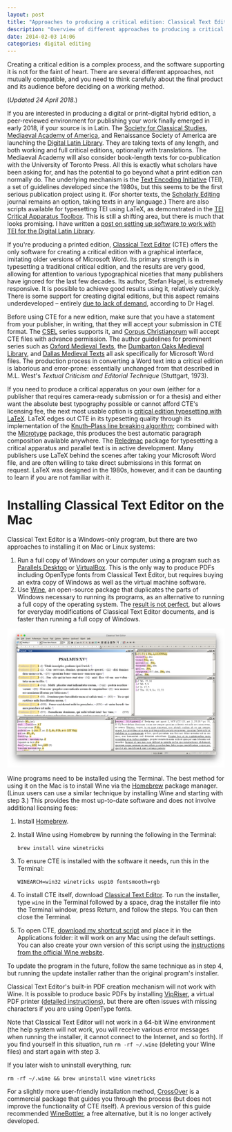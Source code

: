 ```yaml
---
layout: post
title: "Approaches to producing a critical edition: Classical Text Editor, LaTeX, and TEI"
description: "Overview of different approaches to producing a critical edition, with directions for installing Classical Text Editor on macOS."
date: 2014-02-03 14:06
categories: digital editing
---
```


Creating a critical edition is a complex process, and the software supporting it is not for the faint of heart. There are several different approaches, not mutually compatible, and you need to think carefully about the final product and its audience before deciding on a working method.

(*Updated 24 April 2018.*)

If you are interested in producing a digital or print–digital hybrid edition, a peer-reviewed environment for publishing your work finally emerged in early 2018, if your source is in Latin. The [Society for Classical Studies](https://classicalstudies.org/publications-and-research/ldlt-scs-guidelines), [Mediaeval Academy of America](http://www.medievalacademy.org/page/LDLTSubmissions), and Renaissance Society of America are launching the [Digital Latin Library](https://digitallatin.org). They are taking texts of any length, and both working and full critical editions, optionally with translations. The Mediaeval Academy will also consider book-length texts for co-publication with the University of Toronto Press. All this is exactly what scholars have been asking for, and has the potential to go beyond what a print edition can normally do. The underlying mechanism is the [Text Encoding Initiative](http://www.tei-c.org/) (TEI), a set of guidelines developed since the 1980s, but this seems to be the first serious publication project using it. (For shorter texts, the [Scholarly Editing](http://scholarlyediting.org) journal remains an option, taking texts in any language.) There are also scripts available for typesetting TEI using LaTeX, as demonstrated in the [TEI Critical Apparatus Toolbox](http://ciham-digital.huma-num.fr/teitoolbox/). This is still a shifting area, but there is much that looks promising. I have written a [post on setting up software to work with TEI for the Digital Latin Library](https://digitallatin.org/blog/setting-atom-editing-texts-digital-latin-library).

If you're producing a printed edition, [Classical Text Editor](http://cte.oeaw.ac.at) (CTE) offers the only software for creating a critical edition with a graphical interface, imitating older versions of Microsoft Word. Its primary strength is in typesetting a traditional critical edition, and the results are very good, allowing for attention to various typographical niceties that many publishers have ignored for the last few decades. Its author, Stefan Hagel, is extremely responsive. It is possible to achieve good results using it, relatively quickly. There is some support for creating digital editions, but this aspect remains underdeveloped – entirely [due to lack of demand](http://www.infotext.unisi.it/upload/DIGIMED06/book/hagel.pdf), according to Dr Hagel.

Before using CTE for a new edition, make sure that you have a statement from your publisher, in writing, that they will accept your submission in CTE format. The [CSEL](http://csel.sbg.ac.at) series supports it, and [Corpus Christianorum](http://www.corpuschristianorum.org/authors.html) will accept CTE files with advance permission. The author guidelines for prominent series such as [Oxford Medieval Texts](http://global.oup.com/fdscontent/academic/pdf/academic/history/omt_style.pdf), the [Dumbarton Oaks Medieval Library](http://domedieval.org), and [Dallas Medieval Texts](http://dallasmedievaltexts.org) all ask specifically for Microsoft Word files. The production process in converting a Word text into a critical edition is laborious and error-prone: essentially unchanged from that described in M.L. West's *Textual Criticism and Editorial Technique* (Stuttgart, 1973).

If you need to produce a critical apparatus on your own (either for a publisher that requires camera-ready submission or for a thesis) and either want the absolute best typography possible or cannot afford CTE's licensing fee, the next most usable option is [critical edition typesetting with LaTeX](http://www.webdesign-bu.de/uwe_lueck/critedltx.html). LaTeX edges out CTE in its typesetting quality through its implementation of the [Knuth–Plass line breaking algorithm](https://doi.org/10.1002/spe.4380111102); combined with the [Microtype](https://ctan.org/pkg/microtype) package, this produces the best automatic paragraph composition available anywhere. The [Reledmac](https://ctan.org/pkg/reledmac) package for typesetting a critical apparatus and parallel text is in active development. Many publishers use LaTeX behind the scenes after taking your Microsoft Word file, and are often willing to take direct submissions in this format on request. LaTeX was designed in the 1980s, however, and it can be daunting to learn if you are not familiar with it.

# Installing Classical Text Editor on the Mac

Classical Text Editor is a Windows-only program, but there are two approaches to installing it on Mac or Linux systems:

1. Run a full copy of Windows on your computer using a program such as [Parallels Desktop](https://www.parallels.com/) or [VirtualBox](https://www.virtualbox.org). This is the only way to produce PDFs including OpenType fonts from Classical Text Editor, but requires buying an extra copy of Windows as well as the virtual machine software.
2. Use [Wine](http://www.winehq.org), an open-source package that duplicates the parts of Windows necessary to running its programs, as an alternative to running a full copy of the operating system. The [result is not perfect](https://appdb.winehq.org/objectManager.php?sClass=application&iId=15806), but allows for everyday modifications of Classical Text Editor documents, and is faster than running a full copy of Windows.

![Classical Text Editor running under Wine](/images/cte-mac-main-window.png)

Wine programs need to be installed using the Terminal. The best method for using it on the Mac is to install Wine via the [Homebrew](https://brew.sh) package manager. (Linux users can use a similar technique by installing Wine and starting with step 3.) This provides the most up-to-date software and does not involve additional licensing fees:

1. Install [Homebrew](https://brew.sh).

2. Install Wine using Homebrew by running the following in the Terminal:

    ```shell
    brew install wine winetricks
    ```

3. To ensure CTE is installed with the software it needs, run this in the Terminal:

    ```shell
    WINEARCH=win32 winetricks usp10 fontsmooth=rgb
    ```

4. To install CTE itself, download [Classical Text Editor](http://cte.oeaw.ac.at). To run the installer, type `wine` in the Terminal followed by a space, drag the installer file into the Terminal window, press Return, and follow the steps. You can then close the Terminal.

5. To open CTE, [download my shortcut script](/assets/cte-shortcut.zip) and place it in the Applications folder: it will work on any Mac using the default settings. You can also create your own version of this script using the [instructions from the official Wine website](https://wiki.winehq.org/MacOS_FAQ#How_to_create_shortcut.2C_launcher.2C_or_.app_to_start_a_given_.exe.3F).

To update the program in the future, follow the same technique as in step 4, but running the update installer rather than the original program's installer.

Classical Text Editor's built-in PDF creation mechanism will not work with Wine. It is possible to produce basic PDFs by installing [VipRiser](https://onflapp.wordpress.com/vipriser/), a virtual PDF printer ([detailed instructions](http://macvalley.blogspot.ca/2017/01/installiing-vipriser-pdf-printer-that.html)), but there are often issues with missing characters if you are using OpenType fonts.

Note that Classical Text Editor will not work in a 64-bit Wine environment (the help system will not work, you will receive various error messages when running the installer, it cannot connect to the Internet, and so forth). If you find yourself in this situation, run `rm -rf ~/.wine` (deleting your Wine files) and start again with step 3.

If you later wish to uninstall everything, run:

```shell
rm -rf ~/.wine && brew uninstall wine winetricks
```

For a slightly more user-friendly installation method, [CrossOver](https://www.codeweavers.com) is a commercial package that guides you through the process (but does not improve the functionality of CTE itself). A previous version of this guide recommended [WineBottler](http://winebottler.kronenberg.org), a free alternative, but it is no longer actively developed.
